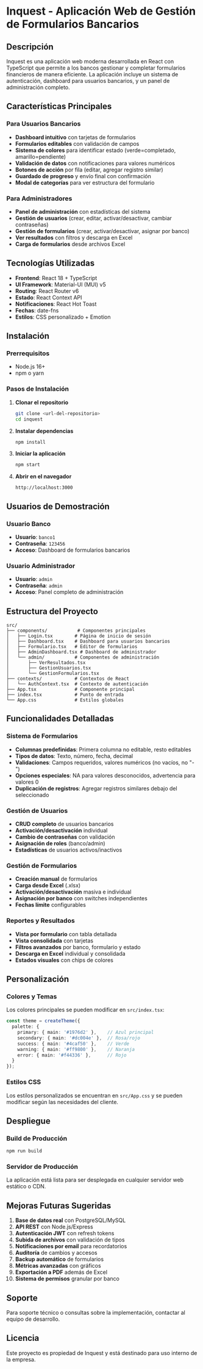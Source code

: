 # Inquest - Aplicación Web de Gestión de Formularios Bancarios

## Descripción

Inquest es una aplicación web moderna desarrollada en React con TypeScript que permite a los bancos gestionar y completar formularios financieros de manera eficiente. La aplicación incluye un sistema de autenticación, dashboard para usuarios bancarios, y un panel de administración completo.

## Características Principales

### Para Usuarios Bancarios
- **Dashboard intuitivo** con tarjetas de formularios
- **Formularios editables** con validación de campos
- **Sistema de colores** para identificar estado (verde=completado, amarillo=pendiente)
- **Validación de datos** con notificaciones para valores numéricos
- **Botones de acción** por fila (editar, agregar registro similar)
- **Guardado de progreso** y envío final con confirmación
- **Modal de categorías** para ver estructura del formulario

### Para Administradores
- **Panel de administración** con estadísticas del sistema
- **Gestión de usuarios** (crear, editar, activar/desactivar, cambiar contraseñas)
- **Gestión de formularios** (crear, activar/desactivar, asignar por banco)
- **Ver resultados** con filtros y descarga en Excel
- **Carga de formularios** desde archivos Excel

## Tecnologías Utilizadas

- **Frontend**: React 18 + TypeScript
- **UI Framework**: Material-UI (MUI) v5
- **Routing**: React Router v6
- **Estado**: React Context API
- **Notificaciones**: React Hot Toast
- **Fechas**: date-fns
- **Estilos**: CSS personalizado + Emotion

## Instalación

### Prerrequisitos
- Node.js 16+ 
- npm o yarn

### Pasos de Instalación

1. **Clonar el repositorio**
   ```bash
   git clone <url-del-repositorio>
   cd inquest
   ```

2. **Instalar dependencias**
   ```bash
   npm install
   ```

3. **Iniciar la aplicación**
   ```bash
   npm start
   ```

4. **Abrir en el navegador**
   ```
   http://localhost:3000
   ```

## Usuarios de Demostración

### Usuario Banco
- **Usuario**: `banco1`
- **Contraseña**: `123456`
- **Acceso**: Dashboard de formularios bancarios

### Usuario Administrador
- **Usuario**: `admin`
- **Contraseña**: `admin`
- **Acceso**: Panel completo de administración

## Estructura del Proyecto

```
src/
├── components/           # Componentes principales
│   ├── Login.tsx        # Página de inicio de sesión
│   ├── Dashboard.tsx    # Dashboard para usuarios bancarios
│   ├── Formulario.tsx   # Editor de formularios
│   ├── AdminDashboard.tsx # Dashboard de administrador
│   └── admin/           # Componentes de administración
│       ├── VerResultados.tsx
│       ├── GestionUsuarios.tsx
│       └── GestionFormularios.tsx
├── contexts/            # Contextos de React
│   └── AuthContext.tsx  # Contexto de autenticación
├── App.tsx              # Componente principal
├── index.tsx            # Punto de entrada
└── App.css              # Estilos globales
```

## Funcionalidades Detalladas

### Sistema de Formularios
- **Columnas predefinidas**: Primera columna no editable, resto editables
- **Tipos de datos**: Texto, número, fecha, decimal
- **Validaciones**: Campos requeridos, valores numéricos (no vacíos, no "-")
- **Opciones especiales**: NA para valores desconocidos, advertencia para valores 0
- **Duplicación de registros**: Agregar registros similares debajo del seleccionado

### Gestión de Usuarios
- **CRUD completo** de usuarios bancarios
- **Activación/desactivación** individual
- **Cambio de contraseñas** con validación
- **Asignación de roles** (banco/admin)
- **Estadísticas** de usuarios activos/inactivos

### Gestión de Formularios
- **Creación manual** de formularios
- **Carga desde Excel** (.xlsx)
- **Activación/desactivación** masiva e individual
- **Asignación por banco** con switches independientes
- **Fechas límite** configurables

### Reportes y Resultados
- **Vista por formulario** con tabla detallada
- **Vista consolidada** con tarjetas
- **Filtros avanzados** por banco, formulario y estado
- **Descarga en Excel** individual y consolidada
- **Estados visuales** con chips de colores

## Personalización

### Colores y Temas
Los colores principales se pueden modificar en `src/index.tsx`:

```typescript
const theme = createTheme({
  palette: {
    primary: { main: '#1976d2' },    // Azul principal
    secondary: { main: '#dc004e' },  // Rosa/rojo
    success: { main: '#4caf50' },    // Verde
    warning: { main: '#ff9800' },    // Naranja
    error: { main: '#f44336' },      // Rojo
  }
});
```

### Estilos CSS
Los estilos personalizados se encuentran en `src/App.css` y se pueden modificar según las necesidades del cliente.

## Despliegue

### Build de Producción
```bash
npm run build
```

### Servidor de Producción
La aplicación está lista para ser desplegada en cualquier servidor web estático o CDN.

## Mejoras Futuras Sugeridas

1. **Base de datos real** con PostgreSQL/MySQL
2. **API REST** con Node.js/Express
3. **Autenticación JWT** con refresh tokens
4. **Subida de archivos** con validación de tipos
5. **Notificaciones por email** para recordatorios
6. **Auditoría** de cambios y accesos
7. **Backup automático** de formularios
8. **Métricas avanzadas** con gráficos
9. **Exportación a PDF** además de Excel
10. **Sistema de permisos** granular por banco

## Soporte

Para soporte técnico o consultas sobre la implementación, contactar al equipo de desarrollo.

## Licencia

Este proyecto es propiedad de Inquest y está destinado para uso interno de la empresa.
